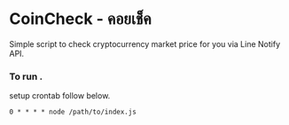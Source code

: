 # CoinCheck - คอยเช็ค

Simple script to check cryptocurrency market price for you via Line Notify API.

### To run . 
setup crontab follow below.  
```
0 * * * * node /path/to/index.js
```
